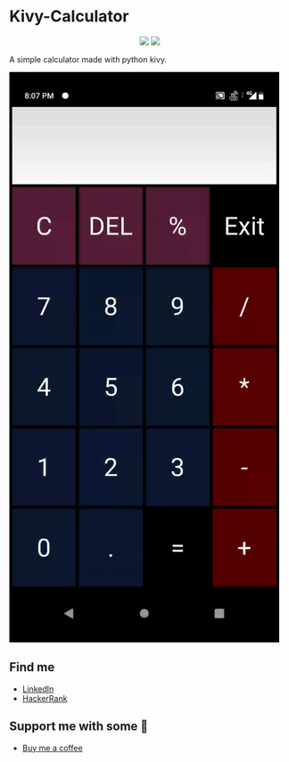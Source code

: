 # Kivy-Calculator

<p align="center">
  <img src="https://img.shields.io/badge/license-MIT-blue.svg">
  <img src="https://img.shields.io/badge/Made with-PYTHON-green.svg">
</p>



A simple calculator made with python kivy.

![](https://github.com/gowtham758550/Kivy-Calculator/blob/master/Demo/gif.gif)


## Find me
* [LinkedIn](https://www.linkedin.com/in/gowtham-s-516433182)
* [HackerRank](https://www.hackerrank.com/gowtham758550)

## Support me with some 💸
* [Buy me a coffee](https://www.buymeacoffee.com/gowtham758550) 


